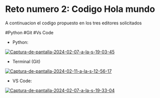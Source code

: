 # Reto numero 2: Codigo Hola mundo

A continuacion el codigo propuesto en los tres editores solicitados

#Python
#Git
#Vs Code

- Python:

<a href='https://postimg.cc/0zM59StX' target='_blank'><img src='https://i.postimg.cc/mgVPNN74/Captura-de-pantalla-2024-02-07-a-la-s-19-03-45.png' border='0' alt='Captura-de-pantalla-2024-02-07-a-la-s-19-03-45'/></a>

- Terminal (Git)

<a href='https://postimages.org/' target='_blank'><img src='https://i.postimg.cc/cJYVGTTy/Captura-de-pantalla-2024-02-11-a-la-s-12-56-17.png' border='0' alt='Captura-de-pantalla-2024-02-11-a-la-s-12-56-17'/></a>

- VS Code:

<a href='https://postimg.cc/ZWGbnq2b' target='_blank'><img src='https://i.postimg.cc/JhnGTDQk/Captura-de-pantalla-2024-02-07-a-la-s-19-33-04.png' border='0' alt='Captura-de-pantalla-2024-02-07-a-la-s-19-33-04'/></a> 
